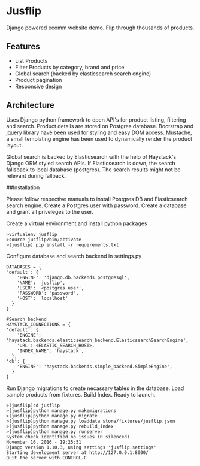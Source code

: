 # Jusflip
Django powered ecomm website demo. Flip through thousands of products.

## Features
- List Products
- Filter Products by category, brand and price
- Global search (backed by elasticsearch search engine)
- Product pagination
- Responsive design

## Architecture

Uses Django python framework to open API's for product listing, filtering and search.
Product details are stored on Postgres database. Bootstrap and jquery library have been used for styling and easy DOM access.
Mustache, a small templating engine has been used to dynamically render the product layout.

Global search is backed by Elasticsearch with the help of Haystack's Django ORM styled search APIs.
If Elasticsearch is down, the search fallsback to local database (postgres). 
The search results might not be relevant during fallback.

##Installation

Please follow respective manuals to install Postgres DB and Elasticsearch search engine.
Create a Postgres user with password. Create a database and grant all priveleges to the user.

Create a virtual environment and install python packages

    >virtualenv jusflip
    >source jusflip/bin/activate
    >(jusflip) pip install -r requirements.txt

Configure database and search backend in settings.py

    DATABASES = {
    'default': {
        'ENGINE': 'django.db.backends.postgresql',
        'NAME': 'jusflip',
        'USER': '<postgres user',
        'PASSWORD': 'password',
        'HOST': 'localhost'
      }
    }
    
    #Search backend
    HAYSTACK_CONNECTIONS = {
    'default': {
        'ENGINE': 'haystack.backends.elasticsearch_backend.ElasticsearchSearchEngine',
        'URL': <ELASTIC_SEARCH_HOST>,
        'INDEX_NAME': 'haystack',
      },
    'db': {
        'ENGINE': 'haystack.backends.simple_backend.SimpleEngine',
      }
    }

Run Django migrations to create necassary tables in the database. Load sample products from fixtures. Build Index. Ready to launch.

    >(jusflip)cd jusflip
    >(jusflip)python manage.py makemigrations
    >(jusflip)python manage.py migrate
    >(jusflip)python manage.py loaddata store/fixtures/jusflip.json
    >(jusflip)python manage.py rebuild_index
    >(jusflip)python manage.py runserver
    System check identified no issues (0 silenced).
    November 16, 2016 - 19:25:51
    Django version 1.10.3, using settings 'jusflip.settings'
    Starting development server at http://127.0.0.1:8000/
    Quit the server with CONTROL-C

